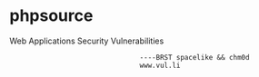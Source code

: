 # phpsource
Web Applications Security Vulnerabilities



                                    ----BRST spacelike && chm0d
                                    www.vul.li

